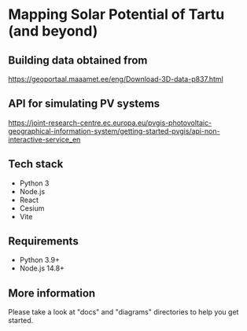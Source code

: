 # Mapping Solar Potential of Tartu (and beyond)

## Building data obtained from

https://geoportaal.maaamet.ee/eng/Download-3D-data-p837.html

## API for simulating PV systems

https://joint-research-centre.ec.europa.eu/pvgis-photovoltaic-geographical-information-system/getting-started-pvgis/api-non-interactive-service_en

## Tech stack 
* Python 3
* Node.js 
* React
* Cesium
* Vite

## Requirements
* Python 3.9+
* Node.js 14.8+

## More information

Please take a look at "docs" and "diagrams" directories to help you get started.

